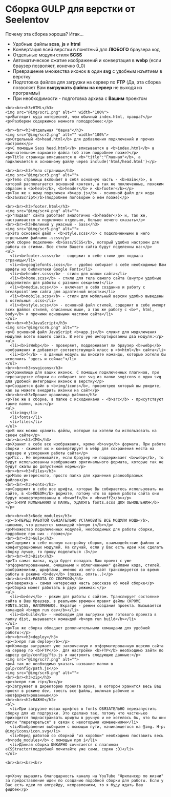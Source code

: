   <h1>Сборка GULP для верстки от Seelentov</h1>
  <p>Почему эта сборка хороша? Итак...</p>
    <ul>
      <li>Удобные файлы <b>scss</b>, <b>js</b> и <b>html</b></li>
      <li>Конвертация всей верстки в понятный для <b>ЛЮБОГО</b> браузера код</li>
      <li>Отдельные модули стиля <b>SCSS</b></li>
      <li>Автоматическое сжатие изображений и конвертация в <b>webp</b> (если браузер позволяет, конечно 0_0)</li>
      <li>Превращение множества иконок в один <b>svg</b> с удобным изъятием в верстку</li>
      <li>Подготовка файлов для загрузки на сервер по <b>FTP</b> (Да, эта сборка позволяет Вам <b>выгружать файлы на сервер</b> не выходя из программы)</li>
      <li>При необходимости - подготовка архива с <b>Вашим</b> проектом</li>
    </ul>
   
    <br><br><h3>HTML</h3>
    <img src="@img/scr1.png" alt="" width="100%">
    <p>Выглядит куда интересней, чем обычный index.html, правда?</p>
    <p>Разберем содержимое немного поподробнее:</p>
   
    <br><br><h3>Отдельная "башка"</h3>
    <img src="@img/scr2.png" alt="" width="100%">
    <p>Отдельный <b>head.html</b> для добавления подключений и прочих настроек</p>
    <p>С помощью Sass head.html</b> вписывается в <b>index.html</b> в окончательном варианте файла (об зтом подробнее позже)</p>
    <p>Title страницы вписывается в <b>"title":"Главная"</b>, а подключается к основному файлу через include('html/head.html')</p>
 
    <br><br><h3>Тело страницы</h3>
    <img src="@img/scr3.png" alt="">
    <p>Тело страницы включает в себя основную часть - <b>main</b>, в которой располагается основной контент, а так же поключенные, похожим образом в <b>heal</b>, <b>header</b> и <b>footer</b></p>
    <p>Так же к нему подключен <b>app.js</b> - основной файл для кода <b>JavaScript</b>(подробнее поговорим о нем позже)</p>
    
    <br><br><h3>footer.html</h3>
    <img src="@img/scr4.png" alt="">
    <p>"Подвал" сайта работает аналогично <b>header</b> и, так же, настраивается и подключен отдельно, больше нечего сказать</p>
    <br><br><h3>Великий у ужасный - Sass</h3>
    <img src="@img/scr5.png" alt="">
    <p>Это основной файл - <b>style.scss</b> с подключенными в него отдельными файлами .scss</p>
    <p>К сборке подключен <b>Sass/SCSS</b>, который удобно настроен для работы со стиями. Все стили Вашего сайта будут поделенны на:</p>
    <ul>
      <li><b>footer.scss</b> - содержит в себе стили для подвала страницы</li>
      <li><b>googlefonts.scss</b> - удобно собирает в себе необходимые Вам шрифты из библиотеки Google Fonts</li>
      <li><b>header.scss</b> - стили для шапки сайта</li>
      <li><b>home.scss</b> - стили для тела самого сайта (внутри удобные разделители для работы с разными секциями)</li>
      <li><b>media.scss</b> - включает в себя создание и работу с breakpoint`ами сайта для адаптивной верстки</li>
      <li><b>mobile.scss</b> - стили для мобильный версии удобно выведены в остельный .scss</li>
      <li><b>style.scss</b> - основной файл стилей, содержит в себе импорт всех файлов стилей, описанных выше, а так же работу с <b>*, html, body</b> и прочими основными частями сайта</li>
    </ul>
    <br><br><h3>JavaScript</h3>
    <img src="@img/scr6.png" alt="">
    <p>В основной файл JavaScript <b>app.js</b> служит для модключения модулей всего вашего сайта. В него уже импортированны два модуля:</p>
    <ul>
      <li><b>isWebp</b> - проверяет, поддерживает ли браузер <b>webp</b> изображения и добавляет соответствующий класс в <b>html</b> сайта</li>
      <li><b>f</b> - в данный модуль вы вносите команды, которые хотели бы исполнить "здесь и сейчас"</li>
    </ul>
    <br><br><h3>svgicons</h3>
    <p>Хранилище для ваших иконок. С помощью подключенных плагинов, при перезагрузке сборки он собирает все svg из папки svgicons в один svg для удобной интеграции иконок в верстку</p>
    <p>Создается файл в <b>img/icons</b>, просмотрев который вы увидите, как вы можете внедрить иконки на сайт</p>
    <br><br><h3>Прочие хранилища файлов</h3>
    <p>Так же в сборке, в папке с исходниками - <b>src</b> - присутствуют такие папки, как:</p>
    <ul>
      <li>img</li>
      <li>fonts</li>
      <li>files</li>
    </ul>
    <p>В них можно хранить файлы, которые вы хотели бы использовать на своем сайте</p>
    <br><br><h3>IMG</h3>
    <p>Хранит в себе все изображения, кроме <b>svg</b> формата. При работе сборки - сжимает их и конвертирует в webp для сохранения места на сервере и ускорения работы сайта</p>
    <p>Псс.. Не переживайте, если браузер не поддерживает <b>webp</b>, то будут использованны изображения оригинального формата, которые так же будут сжаты до допустимой нормы</p>
    <br><br><h3>Files</h3>
    <p>Мало интересного, просто папка для хранения разнообразных файлов</p>
    <br><br><h3>Fonts</h3>
    <p>Содержит в себе все шрифты, которые Вы собираетесь использовать на сайте, в <b>ЛЮБОМ</b> формате, потому что во время работы сайта они будут конвертирпованны в <b>woff</b> и <b>woff2</b></p>
    <p><b>ПРИ ИЗМЕНЕНИЯХ В ПАПКЕ, УДАЛЯТЬ fonts.scss ДЛЯ ОБНОВЛЕНИЯ</b></p>

    <br><br><h3>Node_modules</h3>
    <p><b>ПЕРЕД РАБОТОЙ ОБЯЗАТЕЛЬНО УСТАНОВИТЕ ВСЕ МОДУЛИ НОДЫ</b>, напомню, что делается командой <b>npm i</b></p>
    <p>Множество подключенных модулей, необходимых для работы сборки, подробнее про них - позже</p>
    <br><br><h3>Gulp</h3>
    <p>Содержит в себе полную настройку сборки, взаимодействие файлов и конфигурационных модулей. На случай, если у Вас есть идеи как сделать сборку лучше, то прошу поделиться :3</p>
    <br><br><h3>Dist</h3>
    <p>Та самая папка, куда будет попадать Ваш проект с уже "отформатированными, очищеными и облегченными" файлами кода, стилей, изображениями, шрифтами, именно из него сайт транслируется во время работы в режиме <b>dev</b> (позже, опять..)</p>
    <br><br><h3>РАБОТА СО СБОРКОЙ</h3>
    <p>Наверняка - самая интересная часть рассказа об моей сборке</p>
    <p>Сборка может работать в двух режимах:</p>
    <ul>
      <li><b>dev</b> - режим для работы с сайтом. Транслирует состояние сайта в Ваш браузер, в реальном времени правит файлы (КРОМЕ FONTS.SCSS, НАПОМИНАЮ). Вкратце - режим создания проекта. Вызывается командой <b>npm run dev</b></li>
      <li><b>build</b> - необходим для выгрузки уже готового проекта в папку dist, вызывается командой <b>npm run build</b></li>
    </ul>
    <p>Так же сборка обладает дополнительными командами для удобной работы:</p>
    <br><br><h3>deploy</h3>
    <p><b>npm run deploy</b></p>
    <p>Команда выгружает уже законченную и отформатированную версию сайта на сервер по <b>FTP</b>. Для настройки <b>FTP</b> необходимо зайти по адресу gulp/config/ftp.js и настроить следующие данные:</p>
    <img src="@img/scr7.png" alt="">
    <p>А так же необходимо указать название папки в gulp/config/path.js</p>
    <img src="@img/scr8.png" alt="">
    <br><br><h3>zip</h3>
    <p><b>npm run zip</b></p>
    <p>Загружает в директорию проекта архив, в котором хранится весь Ваш проект в режиме dev, тоесть все файлы, включая рабочие и неотформатированные</p>
    <br><br><h2>ВАЖНО</h2>
    <ol>
      <li>При загрузке новых шрифтов в fonts ОБЯЗАТЕЛЬНО перезапустить сборку для их подгрузки. Это сделано так, потому что частенько приходится поднастраивать шрифты в ручную и не хотелось бы, что бы они могли "перетереться" в связи с некоторыми изменениями</li>
      <li>Изображения выбираем с помощью пути, начинающегося на @img. Н-р: @img/icons/icon.svg</li>
      <li>Перед работой со сборкой "из коробки" необходимо поставить весь <b>node_modules</b> с помощью npm i</li>
      <li>Данная сборка ШИКАРНО сочитается с плагином eCSStractor(подробней почитайте уже сами, сорян :D)</li>
    </ol>
    
    <br><br><br><br>


    <p>Хочу выразить благодарность каналу на YouTube "Фрилансер по жизни" за предоставление идеи по созданию подобной сборки для работы. Если у Вас есть идеи по апгрейду, исправлениям, то я буду ждать Ваш фидбек</p>
